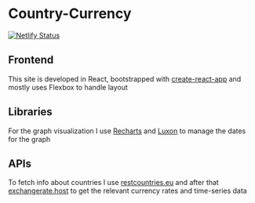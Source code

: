 # Country-Currency

[![Netlify Status](https://api.netlify.com/api/v1/badges/65f98bb3-27f5-49f2-822e-851bfc09c744/deploy-status)](https://app.netlify.com/sites/country-currency/deploys)

## Frontend

This site is developed in React, bootstrapped with [create-react-app](https://create-react-app.dev/) and mostly uses Flexbox to handle layout

## Libraries

For the graph visualization I use [Recharts](http://recharts.org/en-US/) and [Luxon](https://moment.github.io/luxon/index.html) to manage the dates for the graph

## APIs

To fetch info about countries I use [restcountries.eu](restcountries.eu) and after that [exchangerate.host](exchangerate.host) to get the relevant currency rates and time-series data
